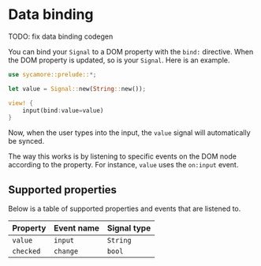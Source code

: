 # Data binding

TODO: fix data binding codegen

You can bind your `Signal` to a DOM property with the `bind:` directive. When the DOM property is
updated, so is your `Signal`. Here is an example.

```rust
use sycamore::prelude::*;

let value = Signal::new(String::new());

view! {
    input(bind:value=value)
}
```

Now, when the user types into the input, the `value` signal will automatically be synced.

The way this works is by listening to specific events on the DOM node according to the property. For
instance, `value` uses the `on:input` event.

## Supported properties

Below is a table of supported properties and events that are listened to.

| Property  | Event name | Signal type |
| :-------- | :--------- | :---------- |
| `value`   | `input`    | `String`    |
| `checked` | `change`   | `bool`      |
